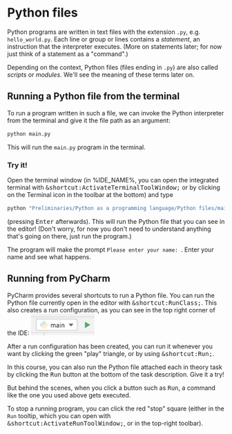 # Python files

Python programs are written in text files with the extension `.py`, e.g. `hello_world.py`.
Each line or group or lines contains a *statement*, an instruction that the interpreter 
executes. (More on statements later; for now just think of a statement as a "command".)

Depending on the context, Python files (files ending in `.py`) are also called *scripts* or 
*modules*. We'll see the meaning of these terms later on.

## Running a Python file from the terminal

To run a program written in such a file, we can invoke the Python interpreter from the 
terminal and give it the file path as an argument:
```bash
python main.py
```
This will run the `main.py` program in the terminal.

### Try it!

Open the terminal window (in %IDE_NAME%, you can open the integrated terminal with 
<kbd>&shortcut:ActivateTerminalToolWindow;</kbd> or by clicking on the Terminal icon in the
toolbar at the bottom) and type
```bash
python "Preliminaries/Python as a programming language/Python files/main.py"
```
(pressing <kbd>Enter</kbd> afterwards). This will run the Python file that you can see in the
editor! (Don't worry, for now you don't need to understand anything that's going on there,
just run the program.)

The program will make the prompt `Please enter your name: `. Enter your name and see what 
happens.



## Running from PyCharm

PyCharm provides several shortcuts to run a Python file. You can run the Python file currently
open in the editor with <kbd>&shortcut:RunClass;</kbd>. This also creates a run configuration, 
as you can see in the top right corner of the IDE: ![run configuration](static/runconf.png) 

After a run configuration has been created, you can run it whenever you want by clicking the
green "play" triangle, or by using <kbd>&shortcut:Run;</kbd>.

In this course, you can also run the Python file attached each in theory task by clicking the
<kbd>Run</kbd> button at the bottom of the task description. Give it a try!

But behind the scenes, when you click a button such as <kbd>Run</kbd>, a command like the one you used above gets executed.

To stop a running program, you can click the red "stop" square (either in the `Run` tooltip, 
which you can open with <kbd>&shortcut:ActivateRunToolWindow;</kbd>, or in the top-right 
toolbar).
